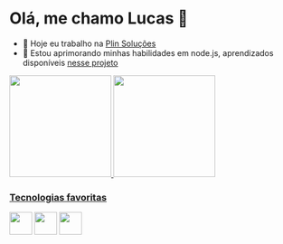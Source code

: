 # Olá, me chamo Lucas 👋

- 🔭 Hoje eu trabalho na <a href="https://www.linkedin.com/company/plin-condominios"> Plin Soluções</a>
- 🌱 Estou aprimorando minhas habilidades em node.js, aprendizados disponíveis <a href="https://github.com/QuadriniL/native-node-tests">nesse projeto</a>

<div>
<a href="https://github.com/QuadriniL">
<img height="180em" src="http://gitstatus-xbfx-git-main-quadrinil.vercel.app/api/top-langs/?username=QuadriniL&layout=compact&langs_count=7&theme=dracula"/>
<img height="180em" src="http://gitstatus-xbfx-git-main-quadrinil.vercel.app/api?username=QuadriniL&show_icons=true&theme=dracula&include_all_commits=true&count_private=true"/>
</div>
 
 ### Tecnologias favoritas
 
<a href="https://nodejs.org/"><img src="https://cdn.jsdelivr.net/gh/devicons/devicon/icons/nodejs/nodejs-original.svg" width="40" height="40"  /></a> <a href="https://www.typescriptlang.org/"><img src="https://cdn.jsdelivr.net/gh/devicons/devicon/icons/typescript/typescript-original.svg" width="40" height="40"  /></a>  <a href="http://expressjs.com/"><img src="https://cdn.jsdelivr.net/gh/devicons/devicon/icons/express/express-original.svg" width="40" height="40"  /></a>
 
<!--
**QuadriniL/QuadriniL** is a ✨ _special_ ✨ repository because its `README.md` (this file) appears on your GitHub profile.

Here are some ideas to get you started:


- 🌱 I’m currently learning ...
- 👯 I’m looking to collaborate on ...
- 🤔 I’m looking for help with ...
- 💬 Ask me about ...
- 📫 How to reach me: ...
- 😄 Pronouns: ...
- ⚡ Fun fact: ...
 ![Snake animation](https://github.com/QuadriniL/QuadriniL/blob/output/github-contribution-grid-snake.svg)


-->
<link rel="stylesheet" href="https://cdn.jsdelivr.net/gh/devicons/devicon@v2.15.1/devicon.min.css">
